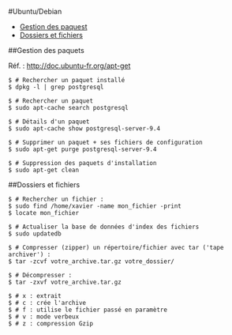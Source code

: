 #Ubuntu/Debian

* [Gestion des paquest](#paquets)
* [Dossiers et fichiers](#files)

##<a name="paquets"></a>Gestion des paquets

Réf. : http://doc.ubuntu-fr.org/apt-get

```
$ # Rechercher un paquet installé
$ dpkg -l | grep postgresql

$ # Rechercher un paquet
$ sudo apt-cache search postgresql

$ # Détails d'un paquet
$ sudo apt-cache show postgresql-server-9.4

$ # Supprimer un paquet + ses fichiers de configuration
$ sudo apt-get purge postgresql-server-9.4

$ # Suppression des paquets d'installation
$ sudo apt-get clean
```

##<a name="files"></a>Dossiers et fichiers

```
$ # Rechercher un fichier :
$ sudo find /home/xavier -name mon_fichier -print
$ locate mon_fichier

$ # Actualiser la base de données d'index des fichiers
$ sudo updatedb

$ # Compresser (zipper) un répertoire/fichier avec tar ('tape archiver') :
$ tar -zcvf votre_archive.tar.gz votre_dossier/

$ # Décompresser :
$ tar -zxvf votre_archive.tar.gz

$ # x : extrait
$ # c : crée l'archive
$ # f : utilise le fichier passé en paramètre
$ # v : mode verbeux
$ # z : compression Gzip
```
